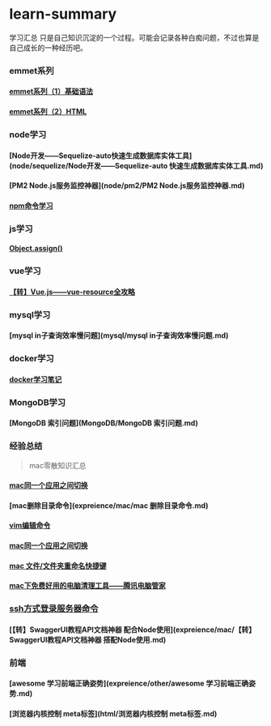 # learn-summary
学习汇总
只是自己知识沉淀的一个过程。可能会记录各种白痴问题，不过也算是自己成长的一种经历吧。

### emmet系列 

#### [emmet系列（1）基础语法](tools/emmet/emmet系列（1）基础语法.md)

#### [emmet系列（2）HTML](tools/emmet/emmet系列（2）HTML.md)

### node学习

#### [Node开发——Sequelize-auto快速生成数据库实体工具](node/sequelize/Node开发——Sequelize-auto 快速生成数据库实体工具.md)

#### [PM2 Node.js服务监控神器](node/pm2/PM2 Node.js服务监控神器.md)

#### [npm命令学习](node/npm/npm命令学习.md)



### js学习
#### [Object.assign()](expreience/js/Object.assign().md)



### vue学习
#### [【转】Vue.js——vue-resource全攻略](vue/【转】Vue.js——vue-resource全攻略.md)



### mysql学习

#### [mysql in子查询效率慢问题](mysql/mysql in子查询效率慢问题.md)



### docker学习

#### [docker学习笔记](expreience/docker/docker学习笔记.md)



### MongoDB学习

#### [MongoDB 索引问题](MongoDB/MongoDB 索引问题.md)



### 经验总结

> mac零散知识汇总

#### [mac同一个应用之间切换](expreience/mac/mac同一个应用之间切换.md)
#### [mac删除目录命令](expreience/mac/mac 删除目录命令.md)
#### [vim编辑命令](expreience/mac/vim编辑命令.md)
#### [mac同一个应用之间切换](expreience/mac/mac同一个应用之间切换.md)

#### [mac 文件/文件夹重命名快捷键](expreience/mac/文件文件夹重命名快捷键.md)

#### [mac下免费好用的电脑清理工具——腾讯电脑管家](expreience/mac/mac下免费好用的电脑清理工具——腾讯电脑管家.md)

### [ssh方式登录服务器命令](expreience/mac/production/ssh方式登录服务器命令.md)

#### [【转】SwaggerUI教程API文档神器 配合Node使用](expreience/mac/【转】SwaggerUI教程API文档神器 搭配Node使用.md)

### 前端

#### [awesome 学习前端正确姿势](expreience/other/awesome 学习前端正确姿势.md)

#### [浏览器内核控制 meta标签](html/浏览器内核控制 meta标签.md)